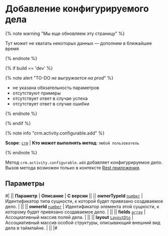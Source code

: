 # Добавление конфигурируемого дела

{% note warning "Мы еще обновляем эту страницу" %}

Тут может не хватать некоторых данных — дополним в ближайшее время

{% endnote %}

{% if build == 'dev' %}

{% note alert "TO-DO _не выгружается на prod_" %}

- не указана обязательность параметров
- отсутствуют примеры
- отсутствует ответ в случае успеха
- отсутствует ответ в случае ошибки

{% endnote %}

{% endif %}

{% note info "crm.activity.configurable.add" %}

**Scope**: [`crm`](../../../scopes/permissions.md) | **Кто может выполнять метод**: `любой пользователь`

{% endnote %}

Метод `crm.activity.configurable.add` добавляет конфигурируемое дело. Вызов метода возможен только в контексте [Rest приложения](https://dev.1c-bitrix.ru/docs/chm_files/app.zip).

## Параметры

#|
|| **Параметр** | **Описание** | **С версии** ||
|| **ownerTypeId**
[`number`](../../../data-types.md) | Идентификатор типа сущности, к которой будет привязано создаваемое дело. | ||
|| **ownerId**
[`number`](../../../data-types.md) | Идентификатор элемента этой сущности, к которому будет привязано создаваемое дело. | ||
|| **fields**
[`array`](../../../data-types.md) | Ассоциативный массив полей дела. | ||
|| **layout**
[`LayoutDto`](./structure/layout.md) | Ассоциативный массив особой структуры, описывающий внешний вид дела в таймлайне. | ||
|#